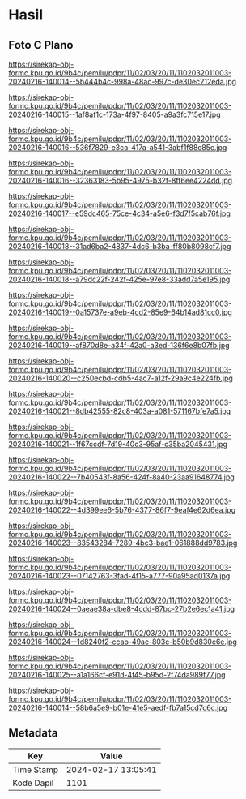 # Hasil

## Foto C Plano

https://sirekap-obj-formc.kpu.go.id/9b4c/pemilu/pdpr/11/02/03/20/11/1102032011003-20240216-140014--5b444b4c-998a-48ac-997c-de30ec212eda.jpg

https://sirekap-obj-formc.kpu.go.id/9b4c/pemilu/pdpr/11/02/03/20/11/1102032011003-20240216-140015--1af8af1c-173a-4f97-8405-a9a3fc715e17.jpg

https://sirekap-obj-formc.kpu.go.id/9b4c/pemilu/pdpr/11/02/03/20/11/1102032011003-20240216-140016--536f7829-e3ca-417a-a541-3abf1f88c85c.jpg

https://sirekap-obj-formc.kpu.go.id/9b4c/pemilu/pdpr/11/02/03/20/11/1102032011003-20240216-140016--32363183-5b95-4975-b32f-8ff6ee4224dd.jpg

https://sirekap-obj-formc.kpu.go.id/9b4c/pemilu/pdpr/11/02/03/20/11/1102032011003-20240216-140017--e59dc465-75ce-4c34-a5e6-f3d7f5cab76f.jpg

https://sirekap-obj-formc.kpu.go.id/9b4c/pemilu/pdpr/11/02/03/20/11/1102032011003-20240216-140018--31ad6ba2-4837-4dc6-b3ba-ff80b8098cf7.jpg

https://sirekap-obj-formc.kpu.go.id/9b4c/pemilu/pdpr/11/02/03/20/11/1102032011003-20240216-140018--a79dc22f-242f-425e-97e8-33add7a5e195.jpg

https://sirekap-obj-formc.kpu.go.id/9b4c/pemilu/pdpr/11/02/03/20/11/1102032011003-20240216-140019--0a15737e-a9eb-4cd2-85e9-64b14ad81cc0.jpg

https://sirekap-obj-formc.kpu.go.id/9b4c/pemilu/pdpr/11/02/03/20/11/1102032011003-20240216-140019--af870d8e-a34f-42a0-a3ed-136f6e8b07fb.jpg

https://sirekap-obj-formc.kpu.go.id/9b4c/pemilu/pdpr/11/02/03/20/11/1102032011003-20240216-140020--c250ecbd-cdb5-4ac7-a12f-29a9c4e224fb.jpg

https://sirekap-obj-formc.kpu.go.id/9b4c/pemilu/pdpr/11/02/03/20/11/1102032011003-20240216-140021--8db42555-82c8-403a-a081-571167bfe7a5.jpg

https://sirekap-obj-formc.kpu.go.id/9b4c/pemilu/pdpr/11/02/03/20/11/1102032011003-20240216-140021--1f67ccdf-7d19-40c3-95af-c35ba2045431.jpg

https://sirekap-obj-formc.kpu.go.id/9b4c/pemilu/pdpr/11/02/03/20/11/1102032011003-20240216-140022--7b40543f-8a56-424f-8a40-23aa91648774.jpg

https://sirekap-obj-formc.kpu.go.id/9b4c/pemilu/pdpr/11/02/03/20/11/1102032011003-20240216-140022--4d399ee6-5b76-4377-86f7-9eaf4e62d6ea.jpg

https://sirekap-obj-formc.kpu.go.id/9b4c/pemilu/pdpr/11/02/03/20/11/1102032011003-20240216-140023--83543284-7289-4bc3-bae1-061888dd9783.jpg

https://sirekap-obj-formc.kpu.go.id/9b4c/pemilu/pdpr/11/02/03/20/11/1102032011003-20240216-140023--07142763-3fad-4f15-a777-90a95ad0137a.jpg

https://sirekap-obj-formc.kpu.go.id/9b4c/pemilu/pdpr/11/02/03/20/11/1102032011003-20240216-140024--0aeae38a-dbe8-4cdd-87bc-27b2e6ec1a41.jpg

https://sirekap-obj-formc.kpu.go.id/9b4c/pemilu/pdpr/11/02/03/20/11/1102032011003-20240216-140024--1d8240f2-ccab-49ac-803c-b50b9d830c6e.jpg

https://sirekap-obj-formc.kpu.go.id/9b4c/pemilu/pdpr/11/02/03/20/11/1102032011003-20240216-140025--a1a166cf-e91d-4f45-b95d-2f74da989f77.jpg

https://sirekap-obj-formc.kpu.go.id/9b4c/pemilu/pdpr/11/02/03/20/11/1102032011003-20240216-140014--58b6a5e9-b01e-41e5-aedf-fb7a15cd7c6c.jpg


## Metadata

| Key        | Value               |
| ---------- | ------------------- |
| Time Stamp | 2024-02-17 13:05:41 |
| Kode Dapil | 1101                |




